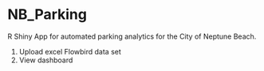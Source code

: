 # NB_Parking
R Shiny App for automated parking analytics for the City of Neptune Beach.

1. Upload excel Flowbird data set
2. View dashboard
